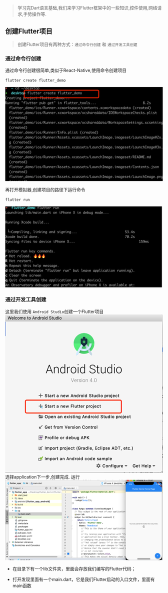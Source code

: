 > 学习完Dart语言基础,我们来学习Flutter框架中的一些知识,控件使用,网络请求,手势操作等.

## 创建Flutter项目
> 创建Flutter项目有两种方式：`通过命令行创建` 和 `通过开发工具创建`

### 通过命令行创建
通过命令行创建很简单,类似于React-Native,使用命令创建项目
```
flutter create flutter_demo
```
![命令行](images/flutter_create.png)

再打开模拟器,创建项目的路径下运行命令
```
flutter run
```
![项目运行](images/flutter_demo_run.png)

### 通过开发工具创建
这里我们使用 `Android Studio`创建一个Flutter项目
![开发工具创建flutter](images/开发工具创建flutter.png)
选择application下一步,创建完成.
运行
![项目启动](images/项目启动.png)
* 在目录下有一个lib文件夹，里面会存放我们编写的Flutter代码；

* 打开发现里面有一个main.dart，它是我们Flutter启动的入口文件，里面有main函数
